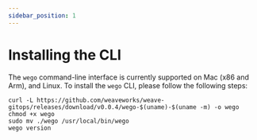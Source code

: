 ```yaml
---
sidebar_position: 1
---
```


# Installing the CLI

The `wego` command-line interface is currently supported on Mac (x86 and Arm), and Linux.
To install the `wego` CLI, please follow the following steps:

```console
curl -L https://github.com/weaveworks/weave-gitops/releases/download/v0.0.4/wego-$(uname)-$(uname -m) -o wego
chmod +x wego
sudo mv ./wego /usr/local/bin/wego
wego version
```

